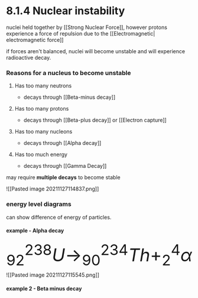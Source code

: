 # 8.1.4 Nuclear instability

nuclei held together by [[Strong Nuclear Force]], however protons experience a force of repulsion due to the [[Electromagnetic| electromagnetic force]] 

if forces aren't balanced, nuclei will become unstable and will experience radioactive decay.

### Reasons for a nucleus to become unstable
1. Has too many neutrons 
	- decays through [[Beta-minus decay]] 

2. Has too many protons 
	- decays through [[Beta-plus decay]] or [[Electron capture]]

3. Has too many nucleons 
	- decays through [[Alpha decay]]

4. Has too much energy
	- decays through [[Gamma Decay]]

may require **multiple decays** to become stable

![[Pasted image 20211127114837.png]]

### energy level diagrams
can show difference of energy of particles.

#### example - Alpha decay

 <font size="7"> $$ _{92}^{238}U  \rightarrow _{90}^{234}Th + ^{4}_{2}\alpha  $$</font> 
 ![[Pasted image 20211127115545.png]]


#### example 2 - Beta minus decay

<font size = "7"> </font>